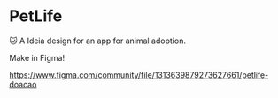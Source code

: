 # PetLife
🐱 A Ideia design for an app for animal adoption.

 Make in Figma!

https://www.figma.com/community/file/1313639879273627661/petlife-doacao
